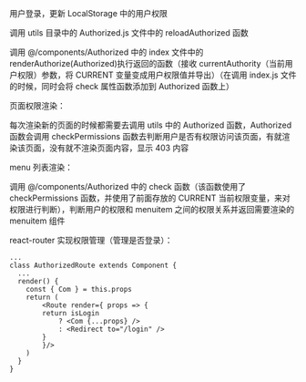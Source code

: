 用户登录，更新 LocalStorage 中的用户权限

调用 utils 目录中的 Authorized.js 文件中的 reloadAuthorized 函数

调用 @/components/Authorized 中的 index 文件中的 renderAuthorize(Authorized)执行返回的函数（接收 currentAuthority（当前用户权限）参数，将 CURRENT 变量变成用户权限值并导出）（在调用 index.js 文件的时候，同时会将 check 属性函数添加到 Authorized 函数上）

页面权限渲染：

每次渲染新的页面的时候都需要去调用 utils 中的 Authorized 函数，Authorized 函数会调用 checkPermissions 函数去判断用户是否有权限访问该页面，有就渲染该页面，没有就不渲染页面内容，显示 403 内容

menu 列表渲染：

调用 @/components/Authorized 中的 check 函数（该函数使用了 checkPermissions 函数，并使用了前面存放的 CURRENT 当前权限变量，来对权限进行判断），判断用户的权限和 menuitem 之间的权限关系并返回需要渲染的 menuitem 组件



react-router 实现权限管理（管理是否登录）：

```
...
class AuthorizedRoute extends Component {
  ...
  render() {
  	const { Com } = this.props
    return (
    	<Route render={ props => {
        return isLogin
        	? <Com {...props} />
        	: <Redirect to="/login" />
    	}
    	}/>
    )
  }
}
```






